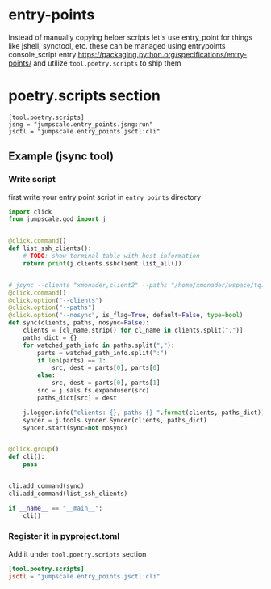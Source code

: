 # entry-points

Instead of manually copying helper scripts let's use entry_point for things like jshell, synctool, etc. these can be managed using entrypoints console_script entry https://packaging.python.org/specifications/entry-points/ and utilize `tool.poetry.scripts` to ship them


# poetry.scripts section
```
[tool.poetry.scripts]
jsng = "jumpscale.entry_points.jsng:run"
jsctl = "jumpscale.entry_points.jsctl:cli"

```


## Example (jsync tool)

### Write script
first write your entry point script in `entry_points` directory

```python
import click
from jumpscale.god import j


@click.command()
def list_ssh_clients():
    # TODO: show terminal table with host information
    return print(j.clients.sshclient.list_all())


# jsync --clients "xmonader,client2" --paths "/home/xmonader/wspace/tq:/tmp/tq,..."
@click.command()
@click.option("--clients")
@click.option("--paths")
@click.option("--nosync", is_flag=True, default=False, type=bool)
def sync(clients, paths, nosync=False):
    clients = [cl_name.strip() for cl_name in clients.split(",")]
    paths_dict = {}
    for watched_path_info in paths.split(","):
        parts = watched_path_info.split(":")
        if len(parts) == 1:
            src, dest = parts[0], parts[0]
        else:
            src, dest = parts[0], parts[1]
        src = j.sals.fs.expanduser(src)
        paths_dict[src] = dest

    j.logger.info("clients: {}, paths {} ".format(clients, paths_dict))
    syncer = j.tools.syncer.Syncer(clients, paths_dict)
    syncer.start(sync=not nosync)


@click.group()
def cli():
    pass


cli.add_command(sync)
cli.add_command(list_ssh_clients)

if __name__ == "__main__":
    cli()

```

### Register it in pyproject.toml

Add it under `tool.poetry.scripts` section
```toml
[tool.poetry.scripts]
jsctl = "jumpscale.entry_points.jsctl:cli"
```